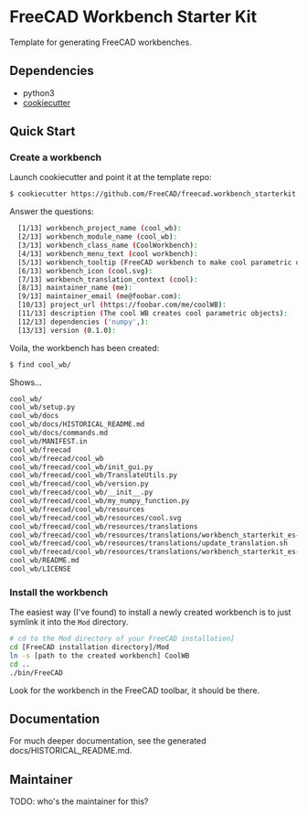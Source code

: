 # FreeCAD Workbench Starter Kit

Template for generating FreeCAD workbenches.

## Dependencies

* python3
* [cookiecutter](https://cookiecutter.readthedocs.io)

## Quick Start

### Create a workbench

Launch cookiecutter and point it at the template repo:

```bash
$ cookiecutter https://github.com/FreeCAD/freecad.workbench_starterkit.git
```

Answer the questions:

```bash
  [1/13] workbench_project_name (cool_wb): 
  [2/13] workbench_module_name (cool_wb): 
  [3/13] workbench_class_name (CoolWorkbench): 
  [4/13] workbench_menu_text (cool workbench): 
  [5/13] workbench_tooltip (FreeCAD workbench to make cool parametric objects): 
  [6/13] workbench_icon (cool.svg): 
  [7/13] workbench_translation_context (cool): 
  [8/13] maintainer_name (me): 
  [9/13] maintainer_email (me@foobar.com): 
  [10/13] project_url (https://foobar.com/me/coolWB): 
  [11/13] description (The cool WB creates cool parametric objects): 
  [12/13] dependencies ('numpy',): 
  [13/13] version (0.1.0): 
```

Voila, the workbench has been created:

```bash
$ find cool_wb/
```

Shows...

```bash
cool_wb/
cool_wb/setup.py
cool_wb/docs
cool_wb/docs/HISTORICAL_README.md
cool_wb/docs/commands.md
cool_wb/MANIFEST.in
cool_wb/freecad
cool_wb/freecad/cool_wb
cool_wb/freecad/cool_wb/init_gui.py
cool_wb/freecad/cool_wb/TranslateUtils.py
cool_wb/freecad/cool_wb/version.py
cool_wb/freecad/cool_wb/__init__.py
cool_wb/freecad/cool_wb/my_numpy_function.py
cool_wb/freecad/cool_wb/resources
cool_wb/freecad/cool_wb/resources/cool.svg
cool_wb/freecad/cool_wb/resources/translations
cool_wb/freecad/cool_wb/resources/translations/workbench_starterkit_es-ES.ts
cool_wb/freecad/cool_wb/resources/translations/update_translation.sh
cool_wb/freecad/cool_wb/resources/translations/workbench_starterkit_es-ES.qm
cool_wb/README.md
cool_wb/LICENSE
```

### Install the workbench

The easiest way (I've found) to install a newly created workbench is to just symlink it into the `Mod` directory.

```bash
# cd to the Mod directory of your FreeCAD installation]
cd [FreeCAD installation directory]/Mod
ln -s [path to the created workbench] CoolWB
cd ..
./bin/FreeCAD
```

Look for the workbench in the FreeCAD toolbar, it should be there.

## Documentation

For much deeper documentation, see the generated docs/HISTORICAL_README.md.

## Maintainer

TODO: who's the maintainer for this?
